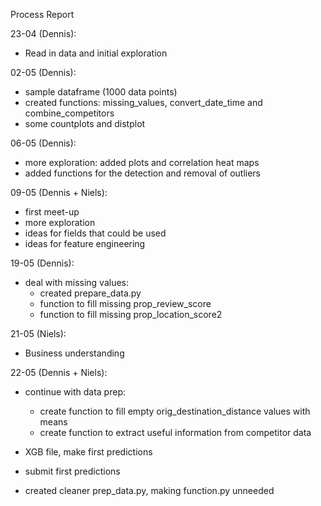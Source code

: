 Process Report

23-04 (Dennis):
- Read in data and initial exploration

02-05 (Dennis):
- sample dataframe (1000 data points)
- created functions: missing_values, convert_date_time and combine_competitors
- some countplots and distplot

06-05 (Dennis):
- more exploration: added plots and correlation heat maps
- added functions for the detection and removal of outliers 

09-05 (Dennis + Niels):
- first meet-up
- more exploration
- ideas for fields that could be used
- ideas for feature engineering

19-05 (Dennis):
- deal with missing values:
    - created prepare_data.py
    - function to fill missing prop_review_score
    - function to fill missing prop_location_score2
    
21-05 (Niels):
- Business understanding
    
22-05 (Dennis + Niels):
- continue with data prep:
    - create function to fill empty orig_destination_distance values with means
    - create function to extract useful information from competitor data
- XGB file, make first predictions
- submit first predictions

- created cleaner prep_data.py, making function.py unneeded